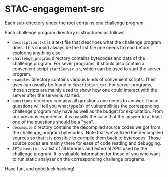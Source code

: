 # STAC-engagement-src

Each sub-directory under the root contains one challenge program.

Each challenge program directory is structured as follows:
* `description.txt` is a text file that describes what the challenge program does. This should always be the first file one needs to read before exploring anything else.
* `challenge_program` directory contains bytecodes and data of the challenge program. For sever programs, it should also contain a convenient script `startServer.sh`, which can be used to start the server program.
* `examples` directory contains various kinds of convenient scripts. Their uses can usually be found in `description.txt`. For server programs, those scripts are mainly used to show how one could interact with the server after the server is started. 
* `questions` directory contains all questions one needs to answer. Those questions will tell you what type(s) of vulnerabilities the corresponding challenge program may have as well as the budget for exploitation. From our previous experience, it is usually the case that the answer to at least one of the questions should be a "yes".
* `decompile` directory contains the decompiled source codes we got from the challenge_program bytecodes. Note that we've fixed the decompiled sources so that it is possible to compile them back to bytecodes. Those source codes are mainly there for ease of code reading and debugging. 
* `APIsUsed.txt` is a list of all libraries and external APIs used by the challenge program. It is valuable information for those of you who want to run static analyzer on the corresponding challenge programs. 

Have fun, and good luck hacking! 
